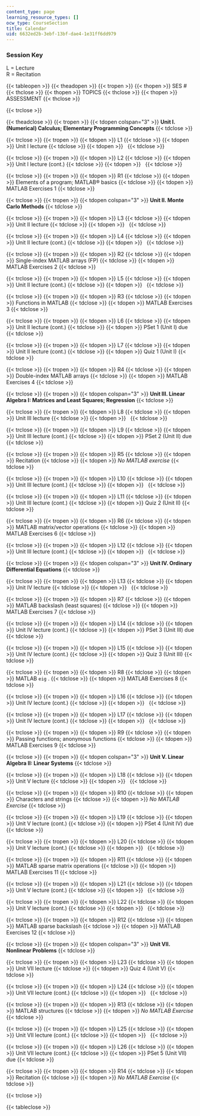 ```yaml
---
content_type: page
learning_resource_types: []
ocw_type: CourseSection
title: Calendar
uid: 6632ed2b-3ebf-13bf-dae4-1e31ff6dd979
---
```


### Session Key

L = Lecture  
R = Recitation

{{< tableopen >}}
{{< theadopen >}}
{{< tropen >}}
{{< thopen >}}
SES #
{{< thclose >}}
{{< thopen >}}
TOPICS
{{< thclose >}}
{{< thopen >}}
ASSESSMENT
{{< thclose >}}

{{< trclose >}}

{{< theadclose >}}
{{< tropen >}}
{{< tdopen colspan="3" >}}
**Unit I. (Numerical) Calculus; Elementary Programming Concepts**
{{< tdclose >}}

{{< trclose >}}
{{< tropen >}}
{{< tdopen >}}
L1
{{< tdclose >}}
{{< tdopen >}}
Unit I lecture
{{< tdclose >}}
{{< tdopen >}}
 
{{< tdclose >}}

{{< trclose >}}
{{< tropen >}}
{{< tdopen >}}
L2
{{< tdclose >}}
{{< tdopen >}}
Unit I lecture (cont.)
{{< tdclose >}}
{{< tdopen >}}
 
{{< tdclose >}}

{{< trclose >}}
{{< tropen >}}
{{< tdopen >}}
R1
{{< tdclose >}}
{{< tdopen >}}
Elements of a program; MATLAB® basics
{{< tdclose >}}
{{< tdopen >}}
MATLAB Exercises 1
{{< tdclose >}}

{{< trclose >}}
{{< tropen >}}
{{< tdopen colspan="3" >}}
**Unit II. Monte Carlo Methods**
{{< tdclose >}}

{{< trclose >}}
{{< tropen >}}
{{< tdopen >}}
L3
{{< tdclose >}}
{{< tdopen >}}
Unit II lecture
{{< tdclose >}}
{{< tdopen >}}
 
{{< tdclose >}}

{{< trclose >}}
{{< tropen >}}
{{< tdopen >}}
L4
{{< tdclose >}}
{{< tdopen >}}
Unit II lecture (cont.)
{{< tdclose >}}
{{< tdopen >}}
 
{{< tdclose >}}

{{< trclose >}}
{{< tropen >}}
{{< tdopen >}}
R2
{{< tdclose >}}
{{< tdopen >}}
Single-index MATLAB arrays (FP)
{{< tdclose >}}
{{< tdopen >}}
MATLAB Exercises 2
{{< tdclose >}}

{{< trclose >}}
{{< tropen >}}
{{< tdopen >}}
L5
{{< tdclose >}}
{{< tdopen >}}
Unit II lecture (cont.)
{{< tdclose >}}
{{< tdopen >}}
 
{{< tdclose >}}

{{< trclose >}}
{{< tropen >}}
{{< tdopen >}}
R3
{{< tdclose >}}
{{< tdopen >}}
Functions in MATLAB
{{< tdclose >}}
{{< tdopen >}}
MATLAB Exercises 3
{{< tdclose >}}

{{< trclose >}}
{{< tropen >}}
{{< tdopen >}}
L6
{{< tdclose >}}
{{< tdopen >}}
Unit II lecture (cont.)
{{< tdclose >}}
{{< tdopen >}}
PSet 1 (Unit I) due
{{< tdclose >}}

{{< trclose >}}
{{< tropen >}}
{{< tdopen >}}
L7
{{< tdclose >}}
{{< tdopen >}}
Unit II lecture (cont.)
{{< tdclose >}}
{{< tdopen >}}
Quiz 1 (Unit I)
{{< tdclose >}}

{{< trclose >}}
{{< tropen >}}
{{< tdopen >}}
R4
{{< tdclose >}}
{{< tdopen >}}
Double-index MATLAB arrays
{{< tdclose >}}
{{< tdopen >}}
MATLAB Exercises 4
{{< tdclose >}}

{{< trclose >}}
{{< tropen >}}
{{< tdopen colspan="3" >}}
**Unit III. Linear Algebra I: Matrices and Least Squares; Regression**
{{< tdclose >}}

{{< trclose >}}
{{< tropen >}}
{{< tdopen >}}
L8
{{< tdclose >}}
{{< tdopen >}}
Unit III lecture
{{< tdclose >}}
{{< tdopen >}}
 
{{< tdclose >}}

{{< trclose >}}
{{< tropen >}}
{{< tdopen >}}
L9
{{< tdclose >}}
{{< tdopen >}}
Unit III lecture (cont.)
{{< tdclose >}}
{{< tdopen >}}
PSet 2 (Unit II) due
{{< tdclose >}}

{{< trclose >}}
{{< tropen >}}
{{< tdopen >}}
R5
{{< tdclose >}}
{{< tdopen >}}
Recitation
{{< tdclose >}}
{{< tdopen >}}
_No MATLAB exercise_
{{< tdclose >}}

{{< trclose >}}
{{< tropen >}}
{{< tdopen >}}
L10
{{< tdclose >}}
{{< tdopen >}}
Unit III lecture (cont.)
{{< tdclose >}}
{{< tdopen >}}
 
{{< tdclose >}}

{{< trclose >}}
{{< tropen >}}
{{< tdopen >}}
L11
{{< tdclose >}}
{{< tdopen >}}
Unit III lecture (cont.)
{{< tdclose >}}
{{< tdopen >}}
Quiz 2 (Unit II)
{{< tdclose >}}

{{< trclose >}}
{{< tropen >}}
{{< tdopen >}}
R6
{{< tdclose >}}
{{< tdopen >}}
MATLAB matrix/vector operations
{{< tdclose >}}
{{< tdopen >}}
MATLAB Exercises 6
{{< tdclose >}}

{{< trclose >}}
{{< tropen >}}
{{< tdopen >}}
L12
{{< tdclose >}}
{{< tdopen >}}
Unit III lecture (cont.)
{{< tdclose >}}
{{< tdopen >}}
 
{{< tdclose >}}

{{< trclose >}}
{{< tropen >}}
{{< tdopen colspan="3" >}}
**Unit IV. Ordinary Differential Equations**
{{< tdclose >}}

{{< trclose >}}
{{< tropen >}}
{{< tdopen >}}
L13
{{< tdclose >}}
{{< tdopen >}}
Unit IV lecture
{{< tdclose >}}
{{< tdopen >}}
 
{{< tdclose >}}

{{< trclose >}}
{{< tropen >}}
{{< tdopen >}}
R7
{{< tdclose >}}
{{< tdopen >}}
MATLAB backslash (least squares)
{{< tdclose >}}
{{< tdopen >}}
MATLAB Exercises 7
{{< tdclose >}}

{{< trclose >}}
{{< tropen >}}
{{< tdopen >}}
L14
{{< tdclose >}}
{{< tdopen >}}
Unit IV lecture (cont.)
{{< tdclose >}}
{{< tdopen >}}
PSet 3 (Unit III) due
{{< tdclose >}}

{{< trclose >}}
{{< tropen >}}
{{< tdopen >}}
L15
{{< tdclose >}}
{{< tdopen >}}
Unit IV lecture (cont.)
{{< tdclose >}}
{{< tdopen >}}
Quiz 3 (Unit III)
{{< tdclose >}}

{{< trclose >}}
{{< tropen >}}
{{< tdopen >}}
R8
{{< tdclose >}}
{{< tdopen >}}
MATLAB `eig`
.
{{< tdclose >}}
{{< tdopen >}}
MATLAB Exercises 8
{{< tdclose >}}

{{< trclose >}}
{{< tropen >}}
{{< tdopen >}}
L16
{{< tdclose >}}
{{< tdopen >}}
Unit IV lecture (cont.)
{{< tdclose >}}
{{< tdopen >}}
 
{{< tdclose >}}

{{< trclose >}}
{{< tropen >}}
{{< tdopen >}}
L17
{{< tdclose >}}
{{< tdopen >}}
Unit IV lecture (cont.)
{{< tdclose >}}
{{< tdopen >}}
 
{{< tdclose >}}

{{< trclose >}}
{{< tropen >}}
{{< tdopen >}}
R9
{{< tdclose >}}
{{< tdopen >}}
Passing functions; anonymous functions
{{< tdclose >}}
{{< tdopen >}}
MATLAB Exercises 9
{{< tdclose >}}

{{< trclose >}}
{{< tropen >}}
{{< tdopen colspan="3" >}}
**Unit V. Linear Algebra II: Linear Systems**
{{< tdclose >}}

{{< trclose >}}
{{< tropen >}}
{{< tdopen >}}
L18
{{< tdclose >}}
{{< tdopen >}}
Unit V lecture
{{< tdclose >}}
{{< tdopen >}}
 
{{< tdclose >}}

{{< trclose >}}
{{< tropen >}}
{{< tdopen >}}
R10
{{< tdclose >}}
{{< tdopen >}}
Characters and strings
{{< tdclose >}}
{{< tdopen >}}
_No MATLAB Exercise_
{{< tdclose >}}

{{< trclose >}}
{{< tropen >}}
{{< tdopen >}}
L19
{{< tdclose >}}
{{< tdopen >}}
Unit V lecture (cont.)
{{< tdclose >}}
{{< tdopen >}}
PSet 4 (Unit IV) due
{{< tdclose >}}

{{< trclose >}}
{{< tropen >}}
{{< tdopen >}}
L20
{{< tdclose >}}
{{< tdopen >}}
Unit V lecture (cont.)
{{< tdclose >}}
{{< tdopen >}}
 
{{< tdclose >}}

{{< trclose >}}
{{< tropen >}}
{{< tdopen >}}
R11
{{< tdclose >}}
{{< tdopen >}}
MATLAB sparse matrix operations
{{< tdclose >}}
{{< tdopen >}}
MATLAB Exercises 11
{{< tdclose >}}

{{< trclose >}}
{{< tropen >}}
{{< tdopen >}}
L21
{{< tdclose >}}
{{< tdopen >}}
Unit V lecture (cont.)
{{< tdclose >}}
{{< tdopen >}}
 
{{< tdclose >}}

{{< trclose >}}
{{< tropen >}}
{{< tdopen >}}
L22
{{< tdclose >}}
{{< tdopen >}}
Unit V lecture (cont.)
{{< tdclose >}}
{{< tdopen >}}
 
{{< tdclose >}}

{{< trclose >}}
{{< tropen >}}
{{< tdopen >}}
R12
{{< tdclose >}}
{{< tdopen >}}
MATLAB sparse backslash
{{< tdclose >}}
{{< tdopen >}}
MATLAB Exercises 12
{{< tdclose >}}

{{< trclose >}}
{{< tropen >}}
{{< tdopen colspan="3" >}}
**Unit VII. Nonlinear Problems**
{{< tdclose >}}

{{< trclose >}}
{{< tropen >}}
{{< tdopen >}}
L23
{{< tdclose >}}
{{< tdopen >}}
Unit VII lecture
{{< tdclose >}}
{{< tdopen >}}
Quiz 4 (Unit V)
{{< tdclose >}}

{{< trclose >}}
{{< tropen >}}
{{< tdopen >}}
L24
{{< tdclose >}}
{{< tdopen >}}
Unit VII lecture (cont.)
{{< tdclose >}}
{{< tdopen >}}
 
{{< tdclose >}}

{{< trclose >}}
{{< tropen >}}
{{< tdopen >}}
R13
{{< tdclose >}}
{{< tdopen >}}
MATLAB structures
{{< tdclose >}}
{{< tdopen >}}
_No MATLAB Exercise_
{{< tdclose >}}

{{< trclose >}}
{{< tropen >}}
{{< tdopen >}}
L25
{{< tdclose >}}
{{< tdopen >}}
Unit VII lecture (cont.)
{{< tdclose >}}
{{< tdopen >}}
 
{{< tdclose >}}

{{< trclose >}}
{{< tropen >}}
{{< tdopen >}}
L26
{{< tdclose >}}
{{< tdopen >}}
Unit VII lecture (cont.)
{{< tdclose >}}
{{< tdopen >}}
PSet 5 (Unit VII) due
{{< tdclose >}}

{{< trclose >}}
{{< tropen >}}
{{< tdopen >}}
R14
{{< tdclose >}}
{{< tdopen >}}
Recitation
{{< tdclose >}}
{{< tdopen >}}
_No MATLAB Exercise_
{{< tdclose >}}

{{< trclose >}}

{{< tableclose >}}